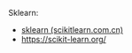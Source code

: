 Sklearn:

- [sklearn (scikitlearn.com.cn)](https://www.scikitlearn.com.cn/)
- https://scikit-learn.org/

